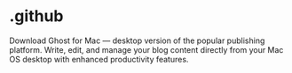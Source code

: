 # .github
Download Ghost for Mac — desktop version of the popular publishing platform. Write, edit, and manage your blog content directly from your Mac OS desktop with enhanced productivity features.
